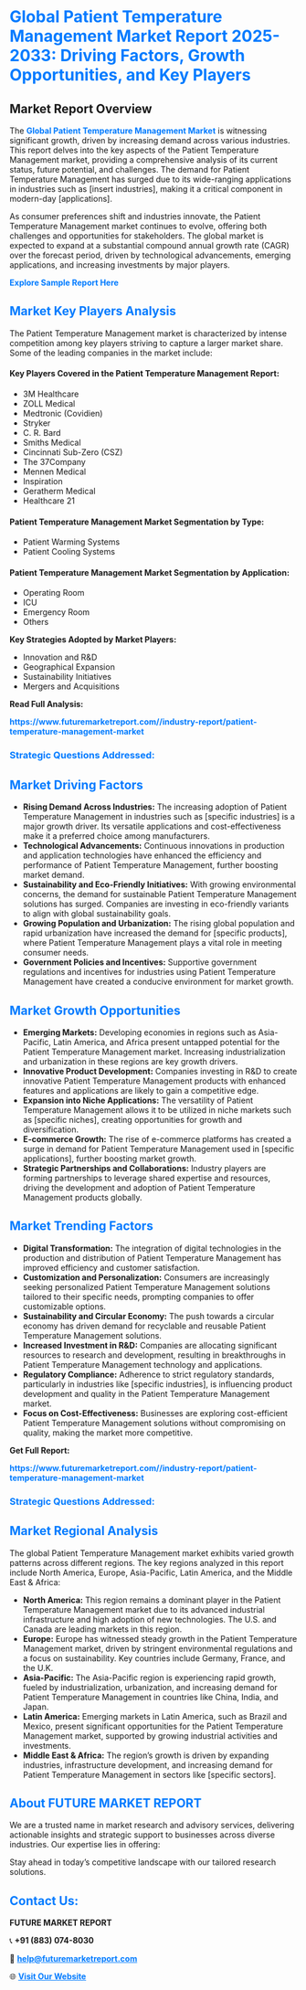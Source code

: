 <h1 style="color: #007BFF;">Global Patient Temperature Management Market Report 2025-2033: Driving Factors, Growth Opportunities, and Key Players</h1>

<section id="overview">
<h2>Market Report Overview</h2>
<p>The <a href="https://www.futuremarketreport.com//industry-report/patient-temperature-management-market" style="color: #007BFF; text-decoration: none;"><strong>Global Patient Temperature Management Market</strong></a> is witnessing significant growth, driven by increasing demand across various industries. This report delves into the key aspects of the Patient Temperature Management market, providing a comprehensive analysis of its current status, future potential, and challenges. The demand for Patient Temperature Management has surged due to its wide-ranging applications in industries such as [insert industries], making it a critical component in modern-day [applications].</p>
<p>As consumer preferences shift and industries innovate, the Patient Temperature Management market continues to evolve, offering both challenges and opportunities for stakeholders. The global market is expected to expand at a substantial compound annual growth rate (CAGR) over the forecast period, driven by technological advancements, emerging applications, and increasing investments by major players.</p>
</section>

<section id="overview">
<p><a href="https://www.futuremarketreport.com//request-sample/reportId=46514" style="color: #007BFF; text-decoration: none;"><strong>Explore Sample Report Here</strong></a></p>
</section>

<section id="key-players">
<h2 style="color: #007BFF;">Market Key Players Analysis</h2>
<p>The Patient Temperature Management market is characterized by intense competition among key players striving to capture a larger market share. Some of the leading companies in the market include:</p>
<h4>Key Players Covered in the Patient Temperature Management Report:</h4>
<ul><li>3M Healthcare</li><li>ZOLL Medical</li><li>Medtronic (Covidien)</li><li>Stryker</li><li>C. R. Bard</li><li>Smiths Medical</li><li>Cincinnati Sub-Zero (CSZ)</li><li>The 37Company</li><li>Mennen Medical</li><li>Inspiration</li><li>Geratherm Medical</li><li>Healthcare 21</li></ul>
<h4>Patient Temperature Management Market Segmentation by Type:</h4>
<ul><li>Patient Warming Systems</li><li>Patient Cooling Systems</li></ul>

<h4>Patient Temperature Management Market Segmentation by Application:</h4>
<ul><li>Operating Room</li><li>ICU</li><li>Emergency Room</li><li>Others</li></ul>
<p><strong>Key Strategies Adopted by Market Players:</strong></p>
<ul>
<li>Innovation and R&D</li>
<li>Geographical Expansion</li>
<li>Sustainability Initiatives</li>
<li>Mergers and Acquisitions</li>
</ul>
</section>

<section>
<p><strong>Read Full Analysis: </strong></p><a href="https://www.futuremarketreport.com//industry-report/patient-temperature-management-market" style="color: #007BFF; text-decoration: none;"><strong>https://www.futuremarketreport.com//industry-report/patient-temperature-management-market</strong></a>
<h3 style="color: #007BFF;">Strategic Questions Addressed:</h3>
</section>

<section id="driving-factors">
<h2 style="color: #007BFF;">Market Driving Factors</h2>
<ul>
<li><strong>Rising Demand Across Industries:</strong> The increasing adoption of Patient Temperature Management in industries such as [specific industries] is a major growth driver. Its versatile applications and cost-effectiveness make it a preferred choice among manufacturers.</li>
<li><strong>Technological Advancements:</strong> Continuous innovations in production and application technologies have enhanced the efficiency and performance of Patient Temperature Management, further boosting market demand.</li>
<li><strong>Sustainability and Eco-Friendly Initiatives:</strong> With growing environmental concerns, the demand for sustainable Patient Temperature Management solutions has surged. Companies are investing in eco-friendly variants to align with global sustainability goals.</li>
<li><strong>Growing Population and Urbanization:</strong> The rising global population and rapid urbanization have increased the demand for [specific products], where Patient Temperature Management plays a vital role in meeting consumer needs.</li>
<li><strong>Government Policies and Incentives:</strong> Supportive government regulations and incentives for industries using Patient Temperature Management have created a conducive environment for market growth.</li>
</ul>
</section>

<section id="growth-opportunities">
<h2 style="color: #007BFF;">Market Growth Opportunities</h2>
<ul>
<li><strong>Emerging Markets:</strong> Developing economies in regions such as Asia-Pacific, Latin America, and Africa present untapped potential for the Patient Temperature Management market. Increasing industrialization and urbanization in these regions are key growth drivers.</li>
<li><strong>Innovative Product Development:</strong> Companies investing in R&D to create innovative Patient Temperature Management products with enhanced features and applications are likely to gain a competitive edge.</li>
<li><strong>Expansion into Niche Applications:</strong> The versatility of Patient Temperature Management allows it to be utilized in niche markets such as [specific niches], creating opportunities for growth and diversification.</li>
<li><strong>E-commerce Growth:</strong> The rise of e-commerce platforms has created a surge in demand for Patient Temperature Management used in [specific applications], further boosting market growth.</li>
<li><strong>Strategic Partnerships and Collaborations:</strong> Industry players are forming partnerships to leverage shared expertise and resources, driving the development and adoption of Patient Temperature Management products globally.</li>
</ul>
</section>

<section id="trending-factors">
<h2 style="color: #007BFF;">Market Trending Factors</h2>
<ul>
<li><strong>Digital Transformation:</strong> The integration of digital technologies in the production and distribution of Patient Temperature Management has improved efficiency and customer satisfaction.</li>
<li><strong>Customization and Personalization:</strong> Consumers are increasingly seeking personalized Patient Temperature Management solutions tailored to their specific needs, prompting companies to offer customizable options.</li>
<li><strong>Sustainability and Circular Economy:</strong> The push towards a circular economy has driven demand for recyclable and reusable Patient Temperature Management solutions.</li>
<li><strong>Increased Investment in R&D:</strong> Companies are allocating significant resources to research and development, resulting in breakthroughs in Patient Temperature Management technology and applications.</li>
<li><strong>Regulatory Compliance:</strong> Adherence to strict regulatory standards, particularly in industries like [specific industries], is influencing product development and quality in the Patient Temperature Management market.</li>
<li><strong>Focus on Cost-Effectiveness:</strong> Businesses are exploring cost-efficient Patient Temperature Management solutions without compromising on quality, making the market more competitive.</li>
</ul>
</section>

<section>
<p><strong>Get Full Report: </strong></p><a href="https://www.futuremarketreport.com//industry-report/patient-temperature-management-market" style="color: #007BFF; text-decoration: none;"><strong>https://www.futuremarketreport.com//industry-report/patient-temperature-management-market</strong></a>
<h3 style="color: #007BFF;">Strategic Questions Addressed:</h3>
</section>


<section id="regional-analysis">
<h2 style="color: #007BFF;">Market Regional Analysis</h2>
<p>The global Patient Temperature Management market exhibits varied growth patterns across different regions. The key regions analyzed in this report include North America, Europe, Asia-Pacific, Latin America, and the Middle East & Africa:</p>
<ul>
<li><strong>North America:</strong> This region remains a dominant player in the Patient Temperature Management market due to its advanced industrial infrastructure and high adoption of new technologies. The U.S. and Canada are leading markets in this region.</li>
<li><strong>Europe:</strong> Europe has witnessed steady growth in the Patient Temperature Management market, driven by stringent environmental regulations and a focus on sustainability. Key countries include Germany, France, and the U.K.</li>
<li><strong>Asia-Pacific:</strong> The Asia-Pacific region is experiencing rapid growth, fueled by industrialization, urbanization, and increasing demand for Patient Temperature Management in countries like China, India, and Japan.</li>
<li><strong>Latin America:</strong> Emerging markets in Latin America, such as Brazil and Mexico, present significant opportunities for the Patient Temperature Management market, supported by growing industrial activities and investments.</li>
<li><strong>Middle East & Africa:</strong> The region’s growth is driven by expanding industries, infrastructure development, and increasing demand for Patient Temperature Management in sectors like [specific sectors].</li>
</ul>
</section>

<footer>
<h2 style="color: #007BFF;">About FUTURE MARKET REPORT</h2>
<p>We are a trusted name in market research and advisory services, delivering actionable insights and strategic support to businesses across diverse industries. Our expertise lies in offering:</p>

<p>Stay ahead in today’s competitive landscape with our tailored research solutions.</p>

<h2 style="color: #007BFF;">Contact Us:</h2>
<p><strong>FUTURE MARKET REPORT</strong></p>
<p>📞 <strong>+91 (883) 074-8030</strong></p>
<p>📧 <strong><a href="mailto:help@futuremarketreport.com" style="color: #007BFF;">help@futuremarketreport.com</a></strong></p>
<p>🌐 <strong><a href="https://www.futuremarketreport.com/" style="color: #007BFF;">Visit Our Website</a></strong></p>
</footer>